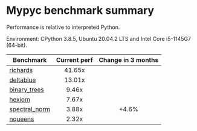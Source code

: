# Mypyc benchmark summary

Performance is relative to interpreted Python.

Environment: CPython 3.8.5, Ubuntu 20.04.2 LTS and Intel Core i5-1145G7 (64-bit).

| Benchmark | Current perf | Change in 3 months |
| --- | :---: | :---: |
| [richards](benchmarks/richards.md) | 41.65x |  |
| [deltablue](benchmarks/deltablue.md) | 13.01x |  |
| [binary_trees](benchmarks/binary_trees.md) | 9.46x |  |
| [hexiom](benchmarks/hexiom.md) | 7.67x |  |
| [spectral_norm](benchmarks/spectral_norm.md) | 3.88x | +4.6% |
| [nqueens](benchmarks/nqueens.md) | 2.32x |  |

